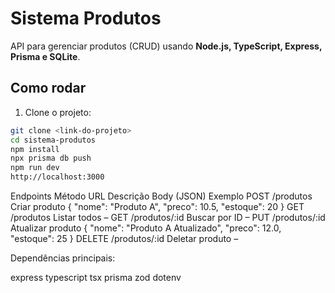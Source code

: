 # Sistema Produtos

API para gerenciar produtos (CRUD) usando **Node.js, TypeScript, Express, Prisma e SQLite**.  

## Como rodar

1. Clone o projeto:  
```bash
git clone <link-do-projeto>
cd sistema-produtos
npm install
npx prisma db push
npm run dev
http://localhost:3000

```
Endpoints
Método	                URL	                                 Descrição	              Body (JSON) Exemplo
POST	              /produtos	                        Criar produto	              { "nome": "Produto A", "preco": 10.5, "estoque": 20 }
GET	                  /produtos	                        Listar todos	–
GET	                  /produtos/:id	                    Buscar por ID	–
PUT	                  /produtos/:id	                    Atualizar produto	          { "nome": "Produto A Atualizado", "preco": 12.0, "estoque": 25 }
DELETE	              /produtos/:id	                    Deletar produto	–


Dependências principais:

express
typescript
tsx
prisma
zod
dotenv